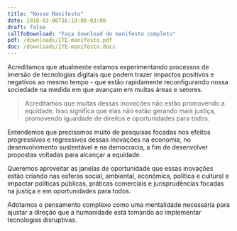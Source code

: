 ```yaml
---
title: "Nosso Manifesto"
date: 2018-03-06T16:19:00-03:00
draft: false
callToDownload: "Faça download do manifesto completo"
pdf: /downloads/ITE-manifesto.pdf
doc: /downloads/ITE-manifesto.docx
---
```


Acreditamos que atualmente estamos experimentando processos de imersão de tecnologias digitais que podem trazer impactos positivos e negativos ao mesmo tempo - que estão rapidamente reconfigurando nossa sociedade na medida em que avançam em muitas áreas e setores.

> Acreditamos que muitas dessas inovações não estão promovendo a equidade. Isso significa que elas não estão gerando mais justiça, promovendo igualdade de direitos e oportunidades para todos.

Entendemos que precisamos muito de pesquisas focadas nos efeitos progressivos e regressivos dessas inovações na economia, no desenvolvimento sustentável e na democracia, a fim de desenvolver propostas voltadas para alcançar a equidade.

Queremos aproveitar as janelas de oportunidade que essas inovações estão criando nas esferas social, ambiental, econômica, política e cultural e impactar políticas públicas, práticas comerciais e jurisprudências focadas na justiça e em oportunidades para todos.

Adotamos o pensamento complexo como uma mentalidade necessária para ajustar a direção que a humanidade está tomando ao implementar tecnologias disruptivas.
